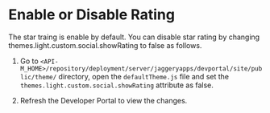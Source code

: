# Enable or Disable Rating

The star traing is enable by default. You can disable star rating by changing themes.light.custom.social.showRating to false as follows.

1. Go to  `<API-M_HOME>/repository/deployment/server/jaggeryapps/devportal/site/public/theme/` directory, open the `defaultTheme.js` file and set the `themes.light.custom.social.showRating` attribute as false.

2. Refresh the Developer Portal to view the changes.